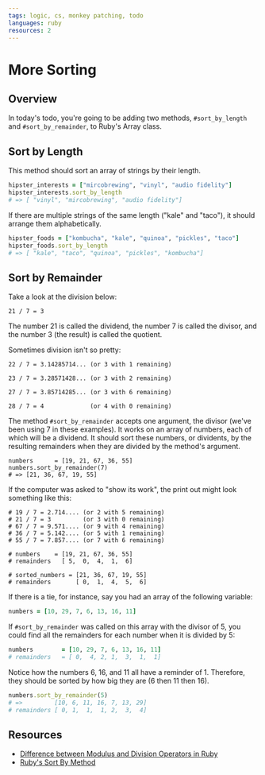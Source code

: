 ```yaml
---
tags: logic, cs, monkey patching, todo
languages: ruby
resources: 2
---
```


# More Sorting

## Overview

In today's todo, you're going to be adding two methods, `#sort_by_length` and `#sort_by_remainder`, to Ruby's Array class.

## Sort by Length

This method should sort an array of strings by their length.

```ruby
hipster_interests = ["mircobrewing", "vinyl", "audio fidelity"]
hipster_interests.sort_by_length
# => [ "vinyl", "mircobrewing", "audio fidelity"]
```

If there are multiple strings of the same length ("kale" and "taco"), it should arrange them alphabetically.

```ruby
hipster_foods = ["kombucha", "kale", "quinoa", "pickles", "taco"]
hipster_foods.sort_by_length
# => [ "kale", "taco", "quinoa", "pickles", "kombucha"]
```

## Sort by Remainder

Take a look at the division below:

```
21 / 7 = 3
```

The number 21 is called the dividend, the number 7 is called the divisor, and the number 3 (the result) is called the quotient.

Sometimes division isn't so pretty:

```
22 / 7 = 3.14285714... (or 3 with 1 remaining)

23 / 7 = 3.28571428... (or 3 with 2 remaining)

27 / 7 = 3.85714285... (or 3 with 6 remaining)

28 / 7 = 4             (or 4 with 0 remaining)
```

The method `#sort_by_remainder` accepts one argument, the divisor (we've been using 7 in these examples). It works on an array of numbers, each of which will be a dividend. It should sort these numbers, or dividents, by the resulting remainders when they are divided by the method's argument.

```
numbers      = [19, 21, 67, 36, 55]
numbers.sort_by_remainder(7)
# => [21, 36, 67, 19, 55]
```

If the computer was asked to "show its work", the print out might look something like this:

```
# 19 / 7 = 2.714.... (or 2 with 5 remaining)
# 21 / 7 = 3         (or 3 with 0 remaining)
# 67 / 7 = 9.571.... (or 9 with 4 remaining)
# 36 / 7 = 5.142.... (or 5 with 1 remaining)
# 55 / 7 = 7.857.... (or 7 with 6 remaining)

# numbers    = [19, 21, 67, 36, 55]
# remainders   [ 5,  0,  4,  1,  6]

# sorted_numbers = [21, 36, 67, 19, 55]
# remainders       [ 0,  1,  4,  5,  6]
```

If there is a tie, for instance, say you had an array of the following variable:

```ruby
numbers = [10, 29, 7, 6, 13, 16, 11]
```

If `#sort_by_remainder` was called on this array with the divisor of 5, you could find all the remainders for each number when it is divided by 5:

```ruby
numbers        = [10, 29, 7, 6, 13, 16, 11]
# remainders   = [ 0,  4, 2, 1,  3,  1,  1]
```

Notice how the numbers 6, 16, and 11 all have a reminder of 1. Therefore, they should be sorted by how big they are (6 then 11 then 16).

```ruby
numbers.sort_by_remainder(5)
# =>         [10, 6, 11, 16, 7, 13, 29]
# remainders [ 0, 1,  1,  1, 2,  3,  4]
```

## Resources

* [Difference between Modulus and Division Operators in Ruby](https://railssavvy.wordpress.com/2013/01/30/difference-between-modulus-and-division-operator-in-ruby/)
* [Ruby's Sort By Method](http://ruby-doc.org/core-2.1.1/Enumerable.html#method-i-sort_by)
